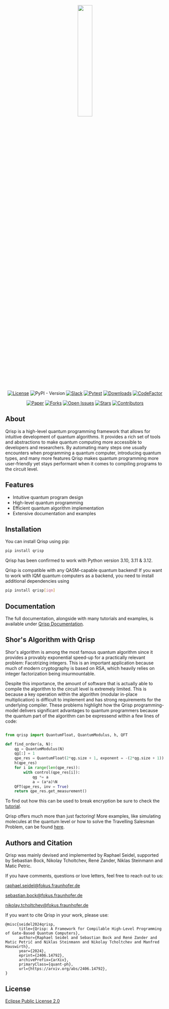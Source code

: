 <p align="center" width="100%"><img src="https://github.com/eclipse-qrisp/Qrisp/blob/main/logo/logo_with_contour.png" width=30% height=30%></p>

</h1><br>
<div align="center">

[![License](https://img.shields.io/badge/License-EPL_2.0-brightgreen.svg)](https://opensource.org/licenses/EPL-2.0)
![PyPI - Version](https://img.shields.io/pypi/v/qrisp?color=brightgreen)
[![Slack](https://img.shields.io/badge/Slack-4A154B?style=flat&logo=slack&logoColor=white)](https://join.slack.com/t/qrisp-workspace/shared_invite/zt-20yv9bbvo-igspbQpslCBK9ZlYSVijsw)
[![Pytest](https://github.com/eclipse-qrisp/Qrisp/actions/workflows/qrisp_test.yml/badge.svg)](https://github.com/eclipse-qrisp/Qrisp/actions/workflows/qrisp_test.yml)
[![Downloads](https://img.shields.io/pypi/dm/qrisp.svg)](https://pypi.org/project/qrisp/)
[![CodeFactor](https://www.codefactor.io/repository/github/eclipse-qrisp/qrisp/badge/main)](https://www.codefactor.io/repository/github/eclipse-qrisp/qrisp/overview/main)

[![Paper](https://img.shields.io/badge/DOI-10.1038%2Fs41586--020--2649--2-brightgreen)](https://doi.org/10.48550/arXiv.2406.14792)
[![Forks](https://img.shields.io/github/forks/eclipse-qrisp/Qrisp.svg)](https://github.com/eclipse-qrisp/Qrisp/network/members)
[![Open Issues](https://img.shields.io/github/issues/eclipse-qrisp/Qrisp.svg)](https://github.com/eclipse-qrisp/Qrisp/issues)
[![Stars](https://img.shields.io/github/stars/eclipse-qrisp/Qrisp.svg)](https://github.com/eclipse-qrisp/Qrisp/stargazers)
[![Contributors](https://img.shields.io/github/contributors/eclipse-qrisp/Qrisp.svg)](https://github.com/eclipse-qrisp/Qrisp/graphs/contributors)

</div>

## About

Qrisp is a high-level quantum programming framework that allows for intuitive development of quantum algorithms. It provides a rich set of tools and abstractions to make quantum computing more accessible to developers and researchers. By automating many steps one usually encounters when programming a quantum computer, introducing quantum types, and many more features Qrisp makes quantum programming more user-friendly yet stays performant when it comes to compiling programs to the circuit level.

## Features

- Intuitive quantum program design
- High-level quantum programming
- Efficient quantum algorithm implementation
- Extensive documentation and examples

## Installation

You can install Qrisp using pip:

```bash
pip install qrisp
```

Qrisp has been confirmed to work with Python version 3.10, 3.11 & 3.12.

Qrisp is compatible with any QASM-capable quantum backend! If you want to work with IQM quantum computers as a backend, you need to install additional dependencies using
```bash
pip install qrisp[iqm]
```

## Documentation
The full documentation, alongside with many tutorials and examples, is available under [Qrisp Documentation](https://www.qrisp.eu/).

## Shor's Algorithm with Qrisp

Shor's algorithm is among the most famous quantum algorithm since it provides a provably exponential speed-up for a practically relevant problem: Facotrizing integers. This is an important application because much of modern cryptography is based on RSA, which heavily relies on integer factorization being insurmountable.

Despite this importance, the amount of software that is actually able to compile the algorithm to the circuit level is extremely limited. This is because a key operation within the algorithm (modular in-place multiplication) is difficult to implement and has strong requirements for the underlying compiler. These problems highlight how the Qrisp programming-model delivers significant advantages to quantum programmers because the quantum part of the algorithm can be expressend within a few lines of code:

```python

from qrisp import QuantumFloat, QuantumModulus, h, QFT

def find_order(a, N):
    qg = QuantumModulus(N)
    qg[:] = 1
    qpe_res = QuantumFloat(2*qg.size + 1, exponent = -(2*qg.size + 1))
    h(qpe_res)
    for i in range(len(qpe_res)):
        with control(qpe_res[i]):
            qg *= a
            a = (a*a)%N
    QFT(qpe_res, inv = True)
    return qpe_res.get_measurement()
```

To find out how this can be used to break encryption be sure to check the [tutorial](https://www.qrisp.eu/general/tutorial.html).

Qrisp offers much more than just factoring! More examples, like simulating molecules at the quantum level or how to solve the Travelling Salesman Problem, can be found [here](https://www.qrisp.eu/general/tutorial.html).

## Authors and Citation
Qrisp was mainly devised and implemented by Raphael Seidel, supported by Sebastian Bock, Nikolay Tcholtchev, René Zander, Niklas Steinmann and Matic Petric.

If you have comments, questions or love letters, feel free to reach out to us:

raphael.seidel@fokus.fraunhofer.de

sebastian.bock@fokus.fraunhofer.de

nikolay.tcholtchev@fokus.fraunhofer.de

If you want to cite Qrisp in your work, please use:

```
@misc{seidel2024qrisp,
      title={Qrisp: A Framework for Compilable High-Level Programming of Gate-Based Quantum Computers}, 
      author={Raphael Seidel and Sebastian Bock and René Zander and Matic Petrič and Niklas Steinmann and Nikolay Tcholtchev and Manfred Hauswirth},
      year={2024},
      eprint={2406.14792},
      archivePrefix={arXiv},
      primaryClass={quant-ph},
      url={https://arxiv.org/abs/2406.14792}, 
}
```


## License
[Eclipse Public License 2.0](https://github.com/fraunhoferfokus/Qrisp/blob/main/LICENSE)

